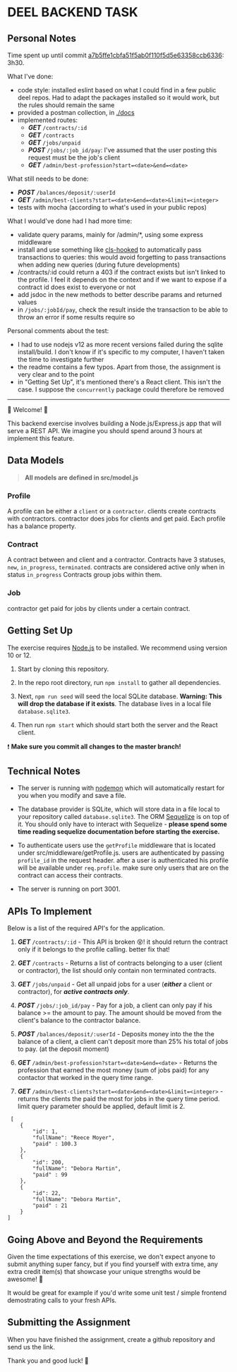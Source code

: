 # DEEL BACKEND TASK

## Personal Notes

Time spent up until commit [a7b5ffe1cbfa51f5ab0f110f5d5e63358ccb6336](https://github.com/Chonne/Deel-BE-Template/tree/a7b5ffe1cbfa51f5ab0f110f5d5e63358ccb6336): 3h30.

What I've done:

- code style: installed eslint based on what I could find in a few public deel repos. Had to adapt the packages installed so it would work, but the rules should remain the same
- provided a postman collection, in [./docs]()
- implemented routes:
  - ***GET*** `/contracts/:id`
  - ***GET*** `/contracts`
  - ***GET*** `/jobs/unpaid`
  - ***POST*** `/jobs/:job_id/pay`: I've assumed that the user posting this request must be the job's client
  - ***GET*** `/admin/best-profession?start=<date>&end=<date>`

What still needs to be done:

- ***POST*** `/balances/deposit/:userId`
- ***GET*** `/admin/best-clients?start=<date>&end=<date>&limit=<integer>`
- tests with mocha (according to what's used in your public repos)

What I would've done had I had more time:

- validate query params, mainly for /admin/*, using some express middleware
- install and use something like [cls-hooked](https://github.com/Jeff-Lewis/cls-hooked) to automatically pass transactions to queries: this would avoid forgetting to pass transactions when adding new queries (during future developments)
- /contracts/:id could return a 403 if the contract exists but isn't linked to the profile. I feel it depends on the context and if we want to expose if a contract id does exist to everyone or not
- add jsdoc in the new methods to better describe params and returned values
- in `/jobs/:jobId/pay`, check the result inside the transaction to be able to throw an error if some results require so

Personal comments about the test:

- I had to use nodejs v12 as more recent versions failed during the sqlite install/build. I don't know if it's specific to my computer, I haven't taken the time to investigate further
- the readme contains a few typos. Apart from those, the assignment is very clear and to the point
- in "Getting Set Up", it's mentioned there's a React client. This isn't the case. I suppose the `concurrently` package could therefore be removed

---
  

💫 Welcome! 🎉


This backend exercise involves building a Node.js/Express.js app that will serve a REST API. We imagine you should spend around 3 hours at implement this feature.

## Data Models

> **All models are defined in src/model.js**

### Profile
A profile can be either a `client` or a `contractor`. 
clients create contracts with contractors. contractor does jobs for clients and get paid.
Each profile has a balance property.

### Contract
A contract between and client and a contractor.
Contracts have 3 statuses, `new`, `in_progress`, `terminated`. contracts are considered active only when in status `in_progress`
Contracts group jobs within them.

### Job
contractor get paid for jobs by clients under a certain contract.

## Getting Set Up

  
The exercise requires [Node.js](https://nodejs.org/en/) to be installed. We recommend using version 10 or 12.

  

1. Start by cloning this repository.

  

1. In the repo root directory, run `npm install` to gather all dependencies.

  

1. Next, `npm run seed` will seed the local SQLite database. **Warning: This will drop the database if it exists**. The database lives in a local file `database.sqlite3`.

  

1. Then run `npm start` which should start both the server and the React client.

  

❗️ **Make sure you commit all changes to the master branch!**

  
  

## Technical Notes

  

- The server is running with [nodemon](https://nodemon.io/) which will automatically restart for you when you modify and save a file.

- The database provider is SQLite, which will store data in a file local to your repository called `database.sqlite3`. The ORM [Sequelize](http://docs.sequelizejs.com/) is on top of it. You should only have to interact with Sequelize - **please spend some time reading sequelize documentation before starting the exercise.**

- To authenticate users use the `getProfile` middleware that is located under src/middleware/getProfile.js. users are authenticated by passing `profile_id` in the request header. after a user is authenticated his profile will be available under `req.profile`. make sure only users that are on the contract can access their contracts.
- The server is running on port 3001.

  

## APIs To Implement 

  

Below is a list of the required API's for the application.

  


1. ***GET*** `/contracts/:id` - This API is broken 😵! it should return the contract only if it belongs to the profile calling. better fix that!

1. ***GET*** `/contracts` - Returns a list of contracts belonging to a user (client or contractor), the list should only contain non terminated contracts.

1. ***GET*** `/jobs/unpaid` -  Get all unpaid jobs for a user (***either*** a client or contractor), for ***active contracts only***.

1. ***POST*** `/jobs/:job_id/pay` - Pay for a job, a client can only pay if his balance >= the amount to pay. The amount should be moved from the client's balance to the contractor balance.

1. ***POST*** `/balances/deposit/:userId` - Deposits money into the the the balance of a client, a client can't deposit more than 25% his total of jobs to pay. (at the deposit moment)

1. ***GET*** `/admin/best-profession?start=<date>&end=<date>` - Returns the profession that earned the most money (sum of jobs paid) for any contactor that worked in the query time range.

1. ***GET*** `/admin/best-clients?start=<date>&end=<date>&limit=<integer>` - returns the clients the paid the most for jobs in the query time period. limit query parameter should be applied, default limit is 2.
```
 [
    {
        "id": 1,
        "fullName": "Reece Moyer",
        "paid" : 100.3
    },
    {
        "id": 200,
        "fullName": "Debora Martin",
        "paid" : 99
    },
    {
        "id": 22,
        "fullName": "Debora Martin",
        "paid" : 21
    }
]
```

  

## Going Above and Beyond the Requirements

Given the time expectations of this exercise, we don't expect anyone to submit anything super fancy, but if you find yourself with extra time, any extra credit item(s) that showcase your unique strengths would be awesome! 🙌

It would be great for example if you'd write some unit test / simple frontend demostrating calls to your fresh APIs.

  

## Submitting the Assignment

When you have finished the assignment, create a github repository and send us the link.

  

Thank you and good luck! 🙏
